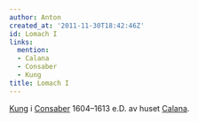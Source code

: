 ```yaml
---
author: Anton
created_at: '2011-11-30T18:42:46Z'
id: Lomach I
links:
  mention:
  - Calana
  - Consaber
  - Kung
title: Lomach I
---
```


[Kung] i [Consaber] 1604–1613 e.D. av huset [Calana].

  [Kung]: Kung
  [Consaber]: Consaber
  [Calana]: Calana
